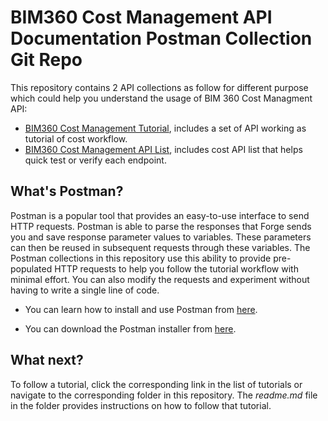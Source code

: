 # BIM360 Cost Management API Documentation Postman Collection Git Repo

This repository contains 2 API collections as follow for different purpose which could help you understand the usage of BIM 360 Cost Managment API:

- [BIM360 Cost Management Tutorial](CostTutorial), includes a set of API working as tutorial of cost workflow.
- [BIM360 Cost Management API List](EndpointList), includes cost API list that helps quick test or verify each endpoint. 


## What's Postman?

Postman is a popular tool that provides an easy-to-use interface to send HTTP requests. Postman is able to parse the responses that Forge sends you and save response parameter values to variables. These parameters can then be reused in subsequent requests through these variables. The Postman collections in this repository use this ability to provide pre-populated HTTP requests to help you follow the tutorial workflow with minimal effort. You can also modify the requests and experiment without having to write a single line of code. 

- You can learn how to install and use Postman from [here](https://learning.getpostman.com/docs/postman/launching_postman/installation_and_updates).

- You can download the Postman installer from [here](https://www.getpostman.com/downloads/).

## What next?

To follow a tutorial, click the corresponding link in the list of tutorials or navigate to the corresponding folder in this repository. The *readme.md* file in the folder provides instructions on how to follow that tutorial. 
